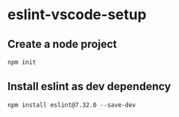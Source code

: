# eslint-vscode-setup
## Create a node project
`npm init`

## Install eslint as dev dependency
`npm install eslint@7.32.0 --save-dev`
